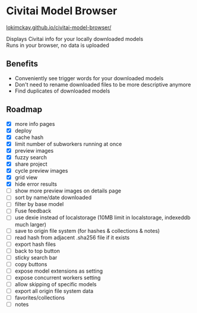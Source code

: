 # Civitai Model Browser

[lokimckay.github.io/civitai-model-browser/](https://lokimckay.github.io/civitai-model-browser/)

Displays Civitai info for your locally downloaded models  
Runs in your browser, no data is uploaded

## Benefits

- Conveniently see trigger words for your downloaded models
- Don't need to rename downloaded files to be more descriptive anymore
- Find duplicates of downloaded models

## Roadmap

- [x] more info pages
- [x] deploy
- [x] cache hash
- [x] limit number of subworkers running at once
- [x] preview images
- [x] fuzzy search
- [x] share project
- [x] cycle preview images
- [x] grid view
- [x] hide error results
- [ ] show more preview images on details page
- [ ] sort by name/date downloaded
- [ ] filter by base model
- [ ] Fuse feedback
- [ ] use dexie instead of localstorage (10MB limit in localstorage, indexeddb much larger)
- [ ] save to origin file system (for hashes & collections & notes)
- [ ] read hash from adjacent .sha256 file if it exists
- [ ] export hash files
- [ ] back to top button
- [ ] sticky search bar
- [ ] copy buttons
- [ ] expose model extensions as setting
- [ ] expose concurrent workers setting
- [ ] allow skipping of specific models
- [ ] export all origin file system data
- [ ] favorites/collections
- [ ] notes
